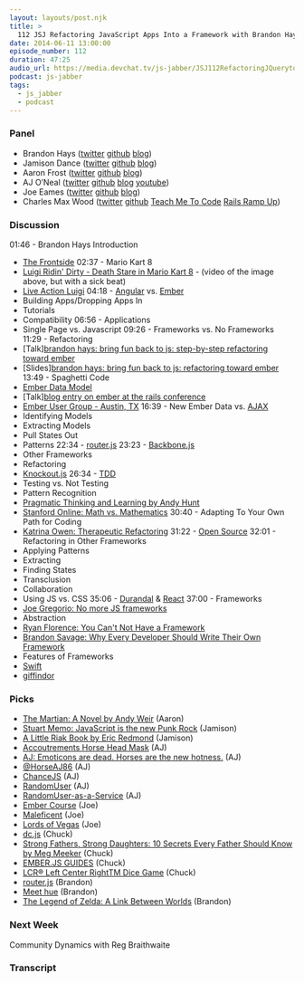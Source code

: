 ```yaml
---
layout: layouts/post.njk
title: >
  112 JSJ Refactoring JavaScript Apps Into a Framework with Brandon Hays
date: 2014-06-11 13:00:00
episode_number: 112
duration: 47:25
audio_url: https://media.devchat.tv/js-jabber/JSJ112RefactoringJQuerytoEmber.mp3
podcast: js-jabber
tags:
  - js_jabber
  - podcast
---
```


### Panel

- Brandon Hays ([twitter](https://twitter.com/tehviking)&nbsp;[github](https://github.com/tehviking)&nbsp;[blog](https://brandonhays.com/blog/))
- Jamison Dance ([twitter](https://twitter.com/jergason)&nbsp;[github](https://github.com/jergason)&nbsp;[blog](https://jamisondance.com/))
- Aaron Frost ([twitter](https://twitter.com/js_dev)&nbsp;[github](https://github.com/aaronfrost)&nbsp;[blog](https://www.jsdotnext.com/))
- AJ O’Neal ([twitter](https://twitter.com/coolaj86)&nbsp;[github](https://github.com/coolaj86/)&nbsp;[blog](https://blog.coolaj86.com/)&nbsp;[youtube](https://youtube.com/coolaj86))
- Joe Eames ([twitter](https://twitter.com/josepheames)&nbsp;[github](https://github.com/joeeames)&nbsp;[blog](https://www.testdrivenjs.com/))
- Charles Max Wood ([twitter](https://twitter.com/cmaxw)&nbsp;[git](https://blog.coolaj86.com/)[h](https://github.com/cmaxw)[ub](https://youtube.com/coolaj86)&nbsp;[Teac](https://youtube.com/coolaj86)[h Me To Code](https://teachmetocode.com/)&nbsp;[Rails Ramp Up](https://railsrampup.com/))

### Discussion

01:46 - Brandon Hays Introduction

- [The Frontside](https://frontside.io/)
  02:37 - Mario Kart 8
- [Luigi Ridin' Dirty - Death Stare in Mario Kart 8](https://www.youtube.com/watch?feature=player_embedded&v=PpxDuNFBVj8) - (video of the image above, but with a sick beat)
- [Live Action Luigi](https://i.minus.com/iWBcrxrRHgdN0.gif)
  04:18 - [Angular](https://angularjs.org/) vs. [Ember](https://emberjs.com/)
- Building Apps/Dropping Apps In
- Tutorials
- Compatibility
  06:56 - Applications
- Single Page vs. Javascript
  09:26 - Frameworks vs. No Frameworks 11:29 - Refactoring
- [Talk][brandon hays: bring fun back to js: step-by-step refactoring toward ember](https://www.confreaks.com/videos/3379-railsconf-bring-fun-back-to-js-step-by-step-refactoring-toward-ember)
- [Slides][brandon hays: bring fun back to js: refactoring toward ember](https://speakerdeck.com/tehviking/bring-fun-back-to-js-refactoring-toward-ember)
  13:49 - Spaghetti Code
- [Ember Data Model](https://emberjs.com/guides/models/)
- [Talk][blog entry on ember at the rails conference](https://reefpoints.dockyard.com/2014/03/17/emberconf-picks-ups-where-the-rails-community-left-off.html)
- [Ember User Group - Austin, TX](https://www.meetup.com/Ember-ATX/)
  16:39 - New Ember Data vs. [AJAX](https://en.wikipedia.org/wiki/Ajax_%28programming%29)
- Identifying Models
- Extracting Models
- Pull States Out
- Patterns
  22:34 - [router.js](https://github.com/tildeio/router.js/) 23:23 - [Backbone.js](https://backbonejs.org/)
- Other Frameworks
- Refactoring
- [Knockout.js](https://knockoutjs.com/)
  26:34 - [TDD](https://en.wikipedia.org/wiki/Test-driven_development)
- Testing vs. Not Testing
- Pattern Recognition
- [Pragmatic Thinking and Learning by Andy Hunt](https://www.amazon.com/gp/product/1934356050/ref=as_li_qf_sp_asin_il_tl?ie=UTF8&camp=1789&creative=9325&creativeASIN=1934356050&linkCode=as2&tag=chamaxwoo-20&linkId=FWWGELFR7YB6T4HH)
- [Stanford Online: Math vs. Mathematics](https://math.stanford.edu/index.html)
  30:40 - Adapting To Your Own Path for Coding
- [Katrina Owen: Therapeutic Refactoring](https://www.confreaks.com/videos/1071-cascadiaruby2012-therapeutic-refactoring)
  31:22 - [Open Source](https://en.wikipedia.org/wiki/Open_source) 32:01 - Refactoring in Other Frameworks
- Applying Patterns
- Extracting
- Finding States
- Transclusion
- Collaboration
- Using JS vs. CSS
  35:06 - [Durandal](https://durandaljs.com/) & [React](https://facebook.github.io/react/) 37:00 - Frameworks
- [Joe Gregorio: No more JS frameworks](https://bitworking.org/news/2014/05/zero_framework_manifesto)
- Abstraction
- [Ryan Florence: You Can't Not Have a Framework](https://blog.ryanflorence.com/you-cant-not-have-a-framework.html)
- [Brandon Savage: Why Every Developer Should Write Their Own Framework](https://www.brandonsavage.net/why-every-developer-should-write-their-own-framework/)
- Features of Frameworks
- [Swift](https://en.wikipedia.org/wiki/ISO_9362)
- [giffindor](https://github.com/tehviking/giffindor/)

### Picks

- [The Martian: A Novel by Andy Weir](https://www.amazon.com/gp/product/B00EMXBDMA/ref=as_li_qf_sp_asin_il_tl?ie=UTF8&camp=1789&creative=9325&creativeASIN=B00EMXBDMA&linkCode=as2&tag=chamaxwoo-20&linkId=UOUDIMUIIJN3TP5R) (Aaron)
- [Stuart Memo: JavaScript is the new Punk Rock](https://2012.jsconf.eu/speaker/2012/08/24/javascript-is-the-new-punk-rock.html) (Jamison)
- [A Little Riak Book by Eric Redmond](https://littleriakbook.com/) (Jamison)
- [Accoutrements Horse Head Mask](https://www.amazon.com/gp/product/B003G4IM4S/ref=as_li_qf_sp_asin_il_tl?ie=UTF8&camp=1789&creative=9325&creativeASIN=B003G4IM4S&linkCode=as2&tag=chamaxwoo-20&linkId=4B5IH7APEI45BRZP) (AJ)
- [AJ: Emoticons are dead. Horses are the new hotness.](https://blog.coolaj86.com/articles/emoticons-are-dead-horses-are-the-new.html) (AJ)
- [@HorseAJ86](https://twitter.com/HorseAJ86) (AJ)
- [ChanceJS](https://chancejs.com/) (AJ)
- [RandomUser](https://randomuser.me/) (AJ)
- [RandomUser-as-a-Service](https://github.com/coolaj86/randomuser-as-a-service) (AJ)
- [Ember Course](https://pluralsight.com/training/Courses/TableOfContents/emberjs-fundamentals) (Joe)
- [Maleficent](https://www.imdb.com/title/tt1587310/?ref_=nv_sr_1) (Joe)
- [Lords of Vegas](https://boardgamegeek.com/boardgame/20437/lords-of-vegas) (Joe)
- [dc.js](https://dc-js.github.io/dc.js/) (Chuck)
- [Strong Fathers, Strong Daughters: 10 Secrets Every Father Should Know by Meg Meeker](https://www.amazon.com/gp/product/0345499395/ref=as_li_qf_sp_asin_il_tl?ie=UTF8&camp=1789&creative=9325&creativeASIN=0345499395&linkCode=as2&tag=chamaxwoo-20&linkId=CHN4WDV2C74GIIW2) (Chuck)
- [EMBER.JS GUIDES](https://emberjs.com/guides/) (Chuck)
- [LCR® Left Center RightTM Dice Game](https://www.amazon.com/gp/product/B003I64OT6/ref=as_li_qf_sp_asin_il_tl?ie=UTF8&camp=1789&creative=9325&creativeASIN=B003I64OT6&linkCode=as2&tag=chamaxwoo-20&linkId=SCGB7KPQIECTWUVC) (Chuck)
- [router.js](https://github.com/tildeio/router.js/) (Brandon)
- [Meet hue](https://meethue.com/) (Brandon)
- [The Legend of Zelda: A Link Between Worlds](https://www.amazon.com/gp/product/B00GANWVJE/ref=as_li_qf_sp_asin_il_tl?ie=UTF8&camp=1789&creative=9325&creativeASIN=B00GANWVJE&linkCode=as2&tag=chamaxwoo-20&linkId=ESREVL4NOHE2IWVM) (Brandon)

### Next Week

Community Dynamics with Reg Braithwaite

### Transcript
